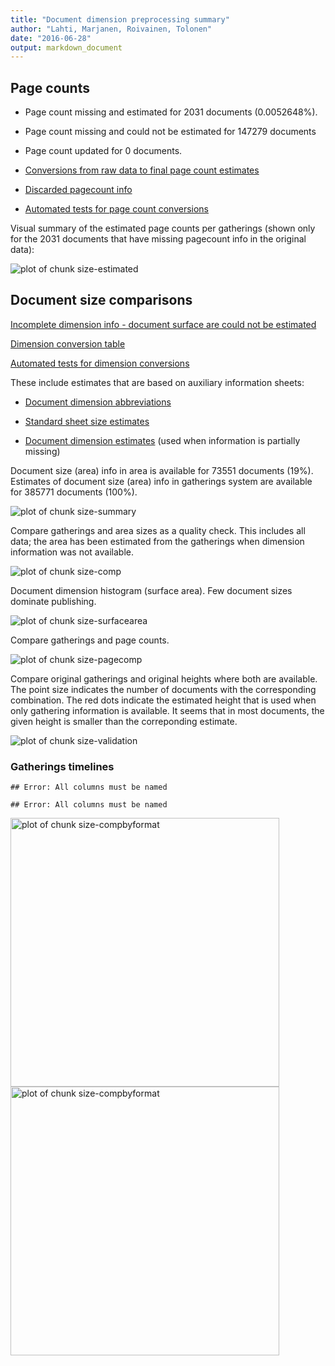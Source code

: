 ```yaml
---
title: "Document dimension preprocessing summary"
author: "Lahti, Marjanen, Roivainen, Tolonen"
date: "2016-06-28"
output: markdown_document
---
```





## Page counts

  * Page count missing and estimated for 2031 documents (0.0052648%).

  * Page count missing and could not be estimated for 147279 documents

  * Page count updated for 0 documents.
  
  * [Conversions from raw data to final page count estimates](output.tables/pagecount_conversion_nontrivial.csv)

<!--[Page conversions from raw data to final page count estimates with volume info](output.tables/page_conversion_table_full.csv)-->

  * [Discarded pagecount info](output.tables/pagecount_discarded.csv)

  * [Automated tests for page count conversions](https://github.com/rOpenGov/bibliographica/blob/master/inst/extdata/tests_polish_physical_extent.csv)


Visual summary of the estimated page counts per gatherings (shown only for the 2031 documents that have missing pagecount info in the original data):

![plot of chunk size-estimated](figure/size-size-estimated-1.png)

## Document size comparisons

[Incomplete dimension info - document surface are could not be estimated](output.tables/physical_dimension_incomplete.csv)

[Dimension conversion table](output.tables/conversions_physical_dimension.csv)

[Automated tests for dimension conversions](https://github.com/rOpenGov/bibliographica/blob/master/inst/extdata/tests_dimension_polish.csv)

These include estimates that are based on auxiliary information sheets:

  * [Document dimension abbreviations](https://github.com/rOpenGov/bibliographica/blob/master/inst/extdata/document_size_abbreviations.csv)

  * [Standard sheet size estimates](https://github.com/rOpenGov/bibliographica/blob/master/inst/extdata/sheetsizes.csv)

  * [Document dimension estimates](https://github.com/rOpenGov/bibliographica/blob/master/inst/extdata/documentdimensions.csv) (used when information is partially missing)


  
<!--[Discarded dimension info](output.tables/dimensions_discarded.csv)-->

Document size (area) info in area is available for 73551 documents (19%). Estimates of document size (area) info in gatherings system are available for 385771 documents (100%). 

![plot of chunk size-summary](figure/size-size-summary-1.png)


Compare gatherings and area sizes as a quality check. This includes all data; the area has been estimated from the gatherings when dimension information was not available.

![plot of chunk size-comp](figure/size-size-comp-1.png)

Document dimension histogram (surface area). Few document sizes dominate publishing.

![plot of chunk size-surfacearea](figure/size-size-surfacearea-1.png)


Compare gatherings and page counts. 


![plot of chunk size-pagecomp](figure/size-size-pagecomp-1.png)

Compare original gatherings and original heights where both are available. The point size indicates the number of documents with the corresponding combination. The red dots indicate the estimated height that is used when only gathering information is available. It seems that in most documents, the given height is smaller than the correponding estimate.

![plot of chunk size-validation](figure/size-size-validation-1.png)

### Gatherings timelines


```
## Error: All columns must be named
```

```
## Error: All columns must be named
```

<img src="figure/size-size-compbyformat-1.png" title="plot of chunk size-compbyformat" alt="plot of chunk size-compbyformat" width="430px" /><img src="figure/size-size-compbyformat-2.png" title="plot of chunk size-compbyformat" alt="plot of chunk size-compbyformat" width="430px" />



<!--

## Average page counts (only works in CERL now)

Multi-volume documents average page counts are given per volume.


|doc.dimension |mean.pages.singlevol |median.pages.singlevol | n.singlevol| mean.pages.multivol| median.pages.multivol| n.multivol| mean.pages.issue| median.pages.issue| n.issue|
|:-------------|:--------------------|:----------------------|-----------:|-------------------:|---------------------:|----------:|----------------:|------------------:|-------:|
|2fo           |NA                   |NA                     |        1858|                  NA|                    NA|         NA|               NA|                 NA|      93|
|4to           |NA                   |NA                     |       32051|                  NA|                    NA|         NA|               NA|                 NA|   32064|
|6to           |NA                   |NA                     |          28|                  NA|                    NA|         NA|               NA|                 NA|       1|
|8long         |NA                   |NA                     |          14|                  NA|                    NA|         NA|               NA|                 NA|      NA|
|8vo           |NA                   |NA                     |       25060|                   1|                     1|         95|                1|                  1|      30|
|12long        |NA                   |NA                     |           1|                  NA|                    NA|         NA|               NA|                 NA|      NA|
|12mo          |NA                   |NA                     |        3288|                 NaN|                    NA|         20|              NaN|                 NA|       3|
|16mo          |NA                   |NA                     |        1599|                 NaN|                    NA|          6|               NA|                 NA|      NA|
|18mo          |NA                   |NA                     |          95|                  NA|                    NA|         NA|               NA|                 NA|      NA|
|24mo          |NA                   |NA                     |         171|                  NA|                    NA|         NA|               NA|                 NA|      NA|
|32mo          |NA                   |NA                     |          32|                  NA|                    NA|         NA|               NA|                 NA|      NA|
|48mo          |NA                   |NA                     |           7|                  NA|                    NA|         NA|               NA|                 NA|      NA|
|64mo          |NA                   |NA                     |          35|                  NA|                    NA|         NA|               NA|                 NA|      NA|
|NA            |NA                   |NA                     |      318072|                   1|                     1|       1941|                1|                  1|    3596|
|1to           |NA                   |NA                     |          NA|                  NA|                    NA|         NA|               NA|                 NA|    1180|


![plot of chunk size-pagecountsmulti2](figure/size-size-pagecountsmulti2-1.png)


## Average document dimensions 

Here we use the original data only:

![plot of chunk size-avedimstime](figure/size-size-avedimstime-1.png)




Only the most frequently occurring gatherings are listed here:


|gatherings.original |mean.width |median.width | mean.height| median.height|  n|
|:-------------------|:----------|:------------|-----------:|-------------:|--:|
|4to                 |NA         |NA           |       23.57|         23.57|  7|
|8vo                 |NA         |NA           |       20.59|         20.59| 32|

-->
